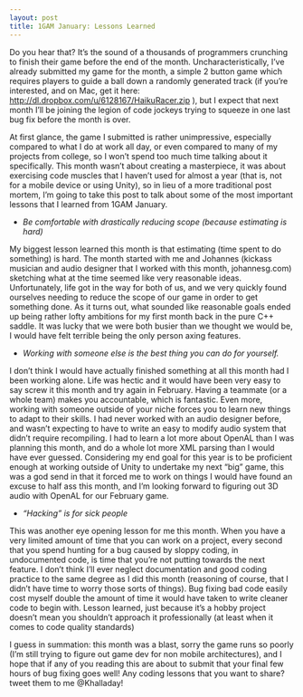 ```yaml
---
layout: post
title: 1GAM January: Lessons Learned
---
```


Do you hear that? It’s the sound of a thousands of programmers crunching to finish their game before the end of the month. Uncharacteristically, I’ve already submitted my game for the month, a simple 2 button game which requires players to guide a ball down a randomly generated track (if you’re interested, and on Mac, get it here: http://dl.dropbox.com/u/6128167/HaikuRacer.zip ), but I expect that next month I’ll be joining the legion of code jockeys trying to squeeze in one last bug fix before the month is over.

At first glance, the game I submitted is rather unimpressive, especially compared to what I do at work all day, or even compared to many of my projects from college, so I won’t spend too much time talking about it specifically. This month wasn’t about creating a masterpiece, it was about exercising code muscles that I haven’t used for almost a year (that is, not for a mobile device or using Unity), so in lieu of a more traditional post mortem, I’m going to take this post to talk about some of the most important lessons that I learned from 1GAM January.

 

* *Be comfortable with drastically reducing scope (because estimating is hard)*

My biggest lesson learned this month is that estimating (time spent to do something) is hard. The month started with me and Johannes (kickass musician and audio designer that I worked with this month, johannesg.com) sketching what at the time seemed like very reasonable ideas. Unfortunately, life got in the way for both of us, and we very quickly found ourselves needing to reduce the scope of our game in order to get something done. As it turns out, what sounded like reasonable goals ended up being rather lofty ambitions for my first month back in the pure C++ saddle. It was lucky that we were both busier than we thought we would be, I would have felt terrible being the only person axing features.

* *Working with someone else is the best thing you can do for yourself.*

I don’t think I would have actually finished something at all this month had I been working alone. Life was hectic and it would have been very easy to say screw it this month and try again in February. Having a teammate (or a whole team) makes you accountable, which is fantastic. Even more, working with someone outside of your niche forces you to learn new things to adapt to their skills. I had never worked with an audio designer before, and wasn’t expecting to have to write an easy to modify audio system that didn’t require recompiling. I had to learn a lot more about OpenAL than I was planning this month, and do a whole lot more XML parsing than I would have ever guessed. Considering my end goal for this year is to be proficient enough at working outside of Unity to undertake my next “big” game, this was a god send in that it forced me to work on things I would have found an excuse to half ass this month, and I’m  looking forward to figuring out 3D audio with OpenAL for our February game.

* *“Hacking” is for sick people*

This was another eye opening lesson for me this month. When you have a very limited amount of time that you can work on a project, every second that you spend hunting for a bug caused by sloppy coding, in undocumented code, is time that you’re not putting towards the next feature. I don’t think I’ll ever neglect documentation and good coding practice to the same degree as I did this month (reasoning of course, that I didn’t have time to worry those sorts of things). Bug fixing bad code easily cost myself double the amount of time it would have taken to write cleaner code to begin with. Lesson learned, just because it’s a hobby project doesn’t mean you shouldn’t approach it professionally (at least when it comes to code quality standards)

 

I guess in summation: this month was a blast, sorry the game runs so poorly (I’m still trying to figure out game dev for non mobile architectures), and I hope that if any of you reading this are about to submit that your final few hours of bug fixing goes well! Any coding lessons that you want to share? tweet them to me @Khalladay!